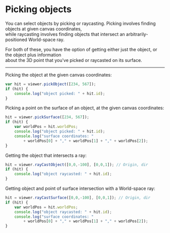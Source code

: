 # Picking objects

You can select objects by picking or raycasting. Picking involves finding objects at given canvas coordinates,  
while raycasting involves finding objects that intersect an arbitrarily-positioned World-space ray.

For both of these, you have the option of getting either just the object, or the object plus information  
about the 3D point that you've picked or raycasted on its surface.

---

Picking the object at the given canvas coordinates:

```javascript
var hit = viewer.pickObject([234, 567]);
if (hit) {
    console.log("object picked: " + hit.id);
}
```

Picking a point on the surface of an object, at the given canvas coordinates:

```javascript
hit = viewer.pickSurface([234, 567]);
if (hit) {
    var worldPos = hit.worldPos;
    console.log("object picked: " + hit.id);
    console.log("surface coordinates: "
        + worldPos[0] + "," + worldPos[1] + "," + worldPos[2]);
}
```

Getting the object that intersects a ray:

```javascript
hit = viewer.rayCastObject([0,0,-100], [0,0,1]); // Origin, dir
if (hit) {
    console.log("object raycasted: " + hit.id);
}
```

Getting object and point of surface intersection with a World-space ray:

```javascript
hit = viewer.rayCastSurface([0,0,-100], [0,0,1]); // Origin, dir
if (hit) {
    var worldPos = hit.worldPos;
    console.log("object raycasted: " + hit.id);
    console.log("surface coordinates: "
        + worldPos[0] + "," + worldPos[1] + "," + worldPos[2]);
}
```



